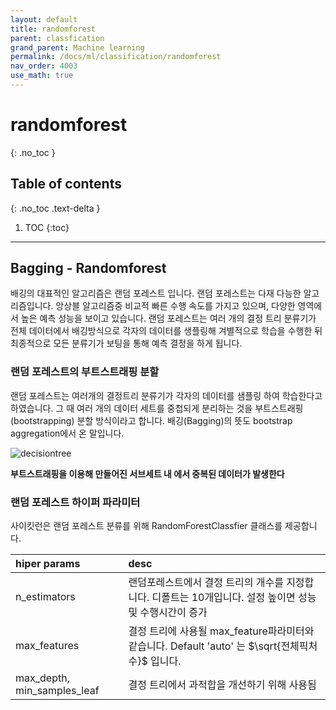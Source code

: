 ```yaml
---
layout: default
title: randomforest
parent: classfication
grand_parent: Machine learning
permalink: /docs/ml/classification/randomforest
nav_order: 4003
use_math: true
---
```



# randomforest
{: .no_toc }

## Table of contents
{: .no_toc .text-delta }

1. TOC
{:toc}

---

## Bagging - Randomforest 
배깅의 대표적인 알고리즘은 랜덤 포레스트 입니다. 랜덤 포레스트는 다재 다능한 알고리즘입니다. 앙상블 알고리즘중 비교적 빠른 수행 속도를 가지고 있으며, 다양한 영역에서 높은 예측 성능을 보이고 있습니다. 랜덤 포레스트는 여러 개의 결정 트리 분류기가 전체 데이터에서 배깅방식으로 각자의 데이터를 생플링해 겨별적으로 학습을 수행한 뒤 최종적으로 모든 분류기가 보팅을 통해 예측 결정을 하게 됩니다. 

### 랜덤 포레스트의 부트스트래핑 분할 
랜덤 포레스트는 여러개의 결정트리 분류기가 각자의 데이터를 샘플링 하여 학습한다고 하였습니다. 그 때 여러 개의 데이터 세트를 중첩되게 분리하는 것을 부트스트래핑(bootstrapping) 분할 방식이라고 합니다. 
배깅(Bagging)의 뜻도 bootstrap aggregation에서 온 말입니다. 

![decisiontree](../img/04_bootstrapping.png)

**부트스트래핑을 이용해 만들어진 서브세트 내 에서 중복된 데이터가 발생한다**

### 랜덤 포레스트 하이퍼 파라미터 
사이킷런은 랜덤 포레스트 분류를 위해 RandomForestClassfier 클래스를 제공합니다. 

| hiper params | desc |
|:-------------|:-----|
| n_estimators | 랜덤포레스트에서 결정 트리의 개수를 지정합니다. 디폴트는 10개입니다. 설정 높이면 성능 및 수행시간이 증가     |
| max_features | 결정 트리에 사용될 max_feature파라미터와 같습니다. Default 'auto' 는 $\sqrt{전체픽처수}$ 입니다.   |
| max_depth, min_samples_leaf | 결정 트리에서 과적합을 개선하기 위해 사용됨                                    |


